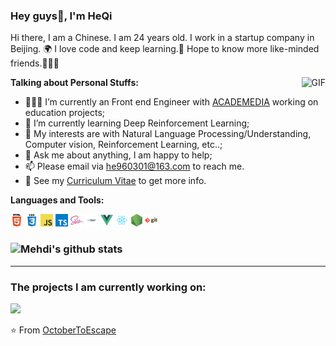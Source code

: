### Hey guys👋, I'm HeQi

Hi there, I am a Chinese. I am 24 years old. I work in a startup company in Beijing. 🌍 I love code and keep learning.🚀 Hope to know more like-minded friends.🙍🏽‍♂️

  <img align="right"  alt="GIF" src="https://i.pinimg.com/originals/e4/26/70/e426702edf874b181aced1e2fa5c6cde.gif" />

**Talking about Personal Stuffs:**

-   👨🏽‍💻 I’m currently an Front end Engineer with [ACADEMEDIA](https://liberal-edu.cn/) working on education projects;
-   🌱 I’m currently learning Deep Reinforcement Learning;
-   🤔 My interests are with Natural Language Processing/Understanding, Computer vision, Reinforcement Learning, etc..;
-   💬 Ask me about anything, I am happy to help;
-   📫 Please email via he960301@163.com to reach me.
-   📝 See my [Curriculum Vitae](https://octobertoescape.github.io/resume/dist/index.html#/) to get more info.

**Languages and Tools:**

<code><img height="20" src="https://raw.githubusercontent.com/github/explore/80688e429a7d4ef2fca1e82350fe8e3517d3494d/topics/html/html.png"></code>
<code><img height="20" src="https://raw.githubusercontent.com/github/explore/80688e429a7d4ef2fca1e82350fe8e3517d3494d/topics/css/css.png"></code>
<code><img height="20" src="https://raw.githubusercontent.com/github/explore/80688e429a7d4ef2fca1e82350fe8e3517d3494d/topics/javascript/javascript.png"></code>
<code><img height="20" src="https://raw.githubusercontent.com/github/explore/80688e429a7d4ef2fca1e82350fe8e3517d3494d/topics/typescript/typescript.png"></code>
<code><img height="20" src="https://raw.githubusercontent.com/github/explore/80688e429a7d4ef2fca1e82350fe8e3517d3494d/topics/sass/sass.png"></code>
<code><img height="20" src="https://raw.githubusercontent.com/github/explore/80688e429a7d4ef2fca1e82350fe8e3517d3494d/topics/jquery/jquery.png"></code>
<code><img height="20" src="https://raw.githubusercontent.com/github/explore/80688e429a7d4ef2fca1e82350fe8e3517d3494d/topics/vue/vue.png"></code>
<code><img height="20" src="https://raw.githubusercontent.com/github/explore/80688e429a7d4ef2fca1e82350fe8e3517d3494d/topics/react/react.png"></code>
<code><img height="20" src="https://raw.githubusercontent.com/github/explore/80688e429a7d4ef2fca1e82350fe8e3517d3494d/topics/nodejs/nodejs.png"></code>
<code><img height="20" src="https://raw.githubusercontent.com/github/explore/80688e429a7d4ef2fca1e82350fe8e3517d3494d/topics/git/git.png"></code>

### ![Mehdi's github stats](https://github-readme-stats.vercel.app/api?username=OctoberToEscape&show_icons=true&hide_border=true)

---

### The projects I am currently working on:

[<code><img height="100" src="https://i.loli.net/2020/07/20/4jZdvPwzWfitc8b.jpg"></code>](https://github.com/OctoberToEscape/CodeWarehouse)

⭐️ From [OctoberToEscape](https://github.com/OctoberToEscape)

